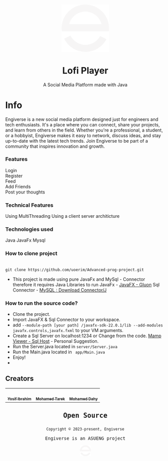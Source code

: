
<p  align="center">
<img  src="/resources/assets/logo.png"  width="150"  />
</p>
<h1  align="center">Lofi Player</h1>
<p  align="center">A Social Media Platform made with Java</p>
<p  align="center">
</p>

  
# Info

Engiverse is a new social media platform designed just for engineers and tech enthusiasts. It's a place where you can connect, share your projects, and learn from others in the field. Whether you're a professional, a student, or a hobbyist, Engiverse makes it easy to network, discuss ideas, and stay up-to-date with the latest tech trends. Join Engiverse to be part of a community that inspires innovation and growth.



### Features

Login <br/>
Register <br/>
Feed <br/>
Add Friends <br/>
Post your thoughts <br/>
  
### Technical Features

Using MultiThreading
Using a client server architicture

### Technologies used

  

Java
JavaFx
Mysql

  

### How to clone project

```

git clone https://github.com/uoerim/Advanced-prog-project.git

```

- This project is made using pure JavaFx and MySql - Connector therefore it requires Java Libraries to run
JavaFx - [JavaFX - Gluon](https://gluonhq.com/products/javafx/)
Sql Connector - [MySQL : Download Connector/J](https://dev.mysql.com/downloads/connector/j/)


### How to run the source code?
- Clone the project.
- Import JavaFX & Sql Connector to your workspace.
- add
 ``` --module-path [your path] /javafx-sdk-22.0.1/lib --add-modules javafx.controls,javafx.fxml ``` to your VM arguments.
- Create a Sql Server on localhost:1234 or Change from the code.
[Mamp Viewer - Sql Host](https://www.mamp.info/en/downloads/) - Personal Suggestion.
- Run the Server.java located in ```server/Server.java```
- Run the Main.java located in ``` app/Main.java```
- Enjoy!
- 
## Creators

  

<table align="center">
<tr>
<td align="center">
<a  href="https://github.com/uoerim">
<img  src="https://avatars.githubusercontent.com/u/65606350?s=400&u=54f80fc0e0665c53cd22745acbceeba0b53efbad&v=4"  width="100px;"  alt=""/><br  />
<sub><b>Yosif Ibrahim</b></sub>
</a>
</td>
<td align="center">
<a  href="https://github.com/MohammadTarek9">
<img  src="https://avatars.githubusercontent.com/u/159465947?v=4"  width="100px;"  alt=""/><br  />
<sub><b>Mohamed Tarek</b></sub>
</a>
</td>
</td>
<td align="center">
<a  href="https://github.com/Mohamed-Dahy">
<img  src="https://avatars.githubusercontent.com/u/163175166?v=4"  width="100px;"  alt=""/><br  />
<sub><b>Mohamed Dahy</b></sub>
</a>

</table>
<samp>
<h2  align="center">
Open Source
</h2>
<p  align="center">
<sub>Copyright © 2023-present, Engiverse</sub>
</p>
<p align="center">Engiverse is an ASUENG project</a></p>
<p align="center">
<img  src="/resources/assets/logo.png" width="35"/>
</p>
</samp>